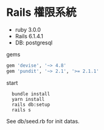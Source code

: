 # Rails 權限系統

- ruby 3.0.0
- Rails 6.1.4.1
- DB: postgresql

gems
```ruby
gem 'devise', '~> 4.8'
gem 'pundit', '~> 2.1', '>= 2.1.1'
```

start
```code
  bundle install
  yarn install
  rails db:setup
  rails s
```

See db/seed.rb for init datas.
